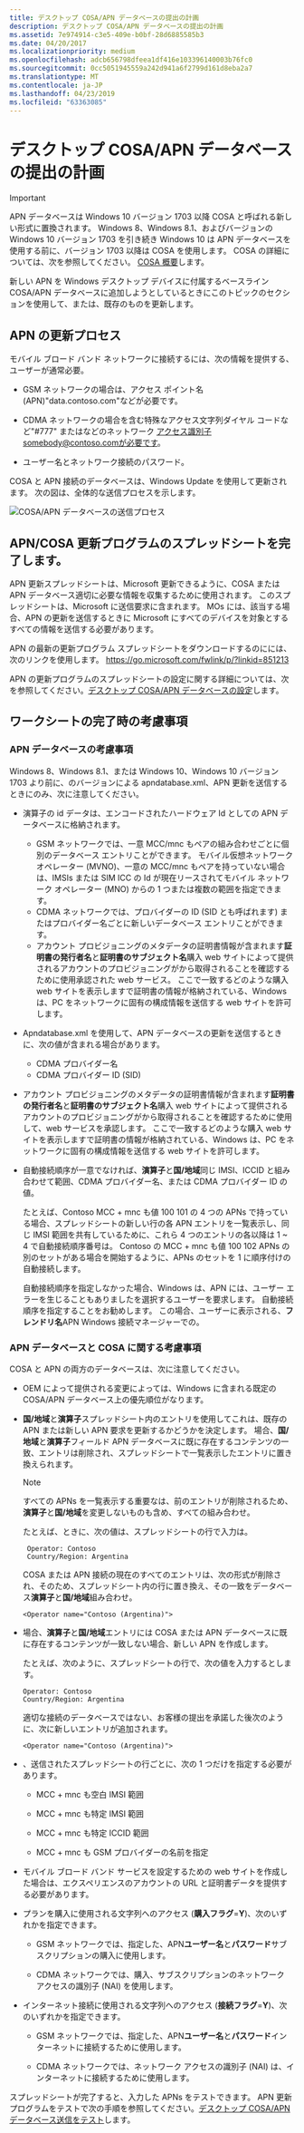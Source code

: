 ```yaml
---
title: デスクトップ COSA/APN データベースの提出の計画
description: デスクトップ COSA/APN データベースの提出の計画
ms.assetid: 7e974914-c3e5-409e-b0bf-28d6885585b3
ms.date: 04/20/2017
ms.localizationpriority: medium
ms.openlocfilehash: adcb656798dfeea1df416e103396140003b76fc0
ms.sourcegitcommit: 0cc5051945559a242d941a6f2799d161d8eba2a7
ms.translationtype: MT
ms.contentlocale: ja-JP
ms.lasthandoff: 04/23/2019
ms.locfileid: "63363085"
---
```

# <a name="planning-your-desktop-cosaapn-database-submission"></a>デスクトップ COSA/APN データベースの提出の計画

> [!IMPORTANT]
> APN データベースは Windows 10 バージョン 1703 以降 COSA と呼ばれる新しい形式に置換されます。 Windows 8、Windows 8.1、およびバージョンの Windows 10 バージョン 1703 を引き続き Windows 10 は APN データベースを使用する前に、バージョン 1703 以降は COSA を使用します。 COSA の詳細については、次を参照してください。 [COSA 概要](cosa-overview.md)します。

新しい APN を Windows デスクトップ デバイスに付属するベースライン COSA/APN データベースに追加しようとしているときにこのトピックのセクションを使用して、または、既存のものを更新します。

## <a name="the-apn-update-process"></a>APN の更新プロセス

モバイル ブロード バンド ネットワークに接続するには、次の情報を提供する、ユーザーが通常必要。

- GSM ネットワークの場合は、アクセス ポイント名 (APN)"data.contoso.com"などが必要です。

- CDMA ネットワークの場合を含む特殊なアクセス文字列ダイヤル コードなど"\#777" またはなどのネットワーク アクセス識別子somebody@contoso.comが必要です。

- ユーザー名とネットワーク接続のパスワード。

COSA と APN 接続のデータベースは、Windows Update を使用して更新されます。 次の図は、全体的な送信プロセスを示します。

![COSA/APN データベースの送信プロセス](images/COSA_and_APN_database_submission_process_diagram.png "COSA/APN データベースの送信プロセス")

## <a name="complete-the-apncosa-update-spreadsheet"></a>APN/COSA 更新プログラムのスプレッドシートを完了します。

APN 更新スプレッドシートは、Microsoft 更新できるように、COSA または APN データベース適切に必要な情報を収集するために使用されます。 このスプレッドシートは、Microsoft に送信要求に含まれます。 MOs には、該当する場合、APN の更新を送信するときに Microsoft にすべてのデバイスを対象とするすべての情報を送信する必要があります。

APN の最新の更新プログラム スプレッドシートをダウンロードするのにには、次のリンクを使用します。 <https://go.microsoft.com/fwlink/p/?linkid=851213>

APN の更新プログラムのスプレッドシートの設定に関する詳細については、次を参照してください。[デスクトップ COSA/APN データベースの設定](desktop-cosa-apn-database-settings.md)します。

## <a name="considerations-when-completing-the-spreadsheet"></a>ワークシートの完了時の考慮事項

### <a name="apn-database-considerations"></a>APN データベースの考慮事項

Windows 8、Windows 8.1、または Windows 10、Windows 10 バージョン 1703 より前に、のバージョンによる apndatabase.xml、APN 更新を送信するときにのみ、次に注意してください。

- 演算子の id データは、エンコードされたハードウェア Id としての APN データベースに格納されます。
  -   GSM ネットワークでは、一意 MCC/mnc もペアの組み合わせごとに個別のデータベース エントリことができます。 モバイル仮想ネットワーク オペレーター (MVNO)、一意の MCC/mnc もペアを持っていない場合は、IMSIs または SIM ICC の Id が現在リースされてモバイル ネットワーク オペレーター (MNO) からの 1 つまたは複数の範囲を指定できます。
  -   CDMA ネットワークでは、プロバイダーの ID (SID とも呼ばれます) またはプロバイダー名ごとに新しいデータベース エントリことができます。
  -   アカウント プロビジョニングのメタデータの証明書情報が含まれます**証明書の発行者名**と**証明書のサブジェクト名**購入 web サイトによって提供されるアカウントのプロビジョニングがから取得されることを確認するために使用承認された web サービス。 ここで一致するどのような購入 web サイトを表示しますで証明書の情報が格納されている、Windows は、PC をネットワークに固有の構成情報を送信する web サイトを許可します。

- Apndatabase.xml を使用して、APN データベースの更新を送信するときに、次の値が含まれる場合があります。       
    - CDMA プロバイダー名
    - CDMA プロバイダー ID (SID)

- アカウント プロビジョニングのメタデータの証明書情報が含まれます**証明書の発行者名**と**証明書のサブジェクト名**購入 web サイトによって提供されるアカウントのプロビジョニングがから取得されることを確認するために使用して、web サービスを承認します。 ここで一致するどのような購入 web サイトを表示しますで証明書の情報が格納されている、Windows は、PC をネットワークに固有の構成情報を送信する web サイトを許可します。 

- 自動接続順序が一意でなければ、**演算子**と**国/地域**同じ IMSI、ICCID と組み合わせて範囲、CDMA プロバイダー名、または CDMA プロバイダー ID の値。

  たとえば、Contoso MCC + mnc も値 100 101 の 4 つの APNs で持っている場合、スプレッドシートの新しい行の各 APN エントリを一覧表示し、同じ IMSI 範囲を共有しているために、これら 4 つのエントリの各以降は 1 ~ 4 で自動接続順序番号は。 Contoso の MCC + mnc も値 100 102 APNs の別のセットがある場合を開始するように、APNs のセットを 1 に順序付けの自動接続します。

  自動接続順序を指定しなかった場合、Windows は、APN には、ユーザー エラーを生じることもありましたを選択するユーザーを要求します。 自動接続順序を指定することをお勧めします。 この場合、ユーザーに表示される、**フレンドリ名**APN Windows 接続マネージャーでの。

### <a name="apn-database-and-cosa-considerations"></a>APN データベースと COSA に関する考慮事項

COSA と APN の両方のデータベースは、次に注意してください。

- OEM によって提供される変更によっては、Windows に含まれる既定の COSA/APN データベース上の優先順位がなります。

- **国/地域**と**演算子**スプレッドシート内のエントリを使用してこれは、既存の APN または新しい APN 要求を更新するかどうかを決定します。 場合、**国/地域**と**演算子**フィールド APN データベースに既に存在するコンテンツの一致、エントリは削除され、スプレッドシートで一覧表示したエントリに置き換えられます。

    >[!NOTE]
    >すべての APNs を一覧表示する重要なは、前のエントリが削除されるため、**演算子**と**国/地域**を変更しないものも含め、すべての組み合わせ。

    たとえば、ときに、次の値は、スプレッドシートの行で入力は。

    ```syntax
     Operator: Contoso
     Country/Region: Argentina
    ```

    COSA または APN 接続の現在のすべてのエントリは、次の形式が削除され、そのため、スプレッドシート内の行に置き換え、その一致をデータベース**演算子**と**国/地域**組み合わせ。

    ```syntax
    <Operator name="Contoso (Argentina)">
    ```

-   場合、**演算子**と**国/地域**エントリには COSA または APN データベースに既に存在するコンテンツが一致しない場合、新しい APN を作成します。

    たとえば、次のように、スプレッドシートの行で、次の値を入力するとします。

    ```syntax
    Operator: Contoso
    Country/Region: Argentina
    ```

    適切な接続のデータベースではない、お客様の提出を承諾した後次のように、次に新しいエントリが追加されます。

    ```syntax
    <Operator name="Contoso (Argentina)">
    ```

-   、送信されたスプレッドシートの行ごとに、次の 1 つだけを指定する必要があります。

    -   MCC + mnc も空白 IMSI 範囲

    -   MCC + mnc も特定 IMSI 範囲

    -   MCC + mnc も特定 ICCID 範囲

    -   MCC + mnc も GSM プロバイダーの名前を指定

-   モバイル ブロード バンド サービスを設定するための web サイトを作成した場合は、エクスペリエンスのアカウントの URL と証明書データを提供する必要があります。

-   プランを購入に使用される文字列へのアクセス (**購入フラグ**=**Y**)、次のいずれかを指定できます。

    -   GSM ネットワークでは、指定した、APN**ユーザー名**と**パスワード**サブスクリプションの購入に使用します。

    -   CDMA ネットワークでは、購入、サブスクリプションのネットワーク アクセスの識別子 (NAI) を使用します。

-   インターネット接続に使用される文字列へのアクセス (**接続フラグ**=**Y**)、次のいずれかを指定できます。

    -   GSM ネットワークでは、指定した、APN**ユーザー名**と**パスワード**インターネットに接続するために使用します。

    -   CDMA ネットワークでは、ネットワーク アクセスの識別子 (NAI) は、インターネットに接続するために使用します。 

スプレッドシートが完了すると、入力した APNs をテストできます。 APN 更新プログラムをテストで次の手順を参照してください。[デスクトップ COSA/APN データベース送信をテスト](testing-your-desktop-cosa-apn-database-submission.md)します。

